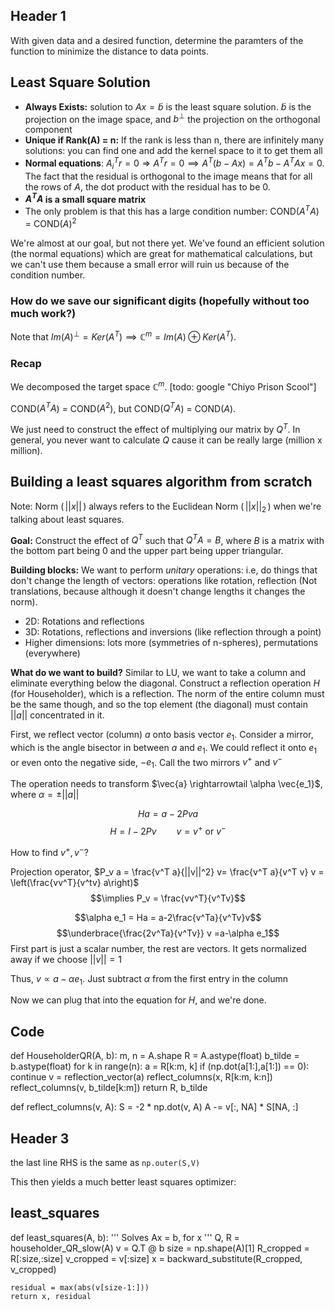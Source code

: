 
## Header 1
With given data and a desired function, determine the paramters of the function to minimize the distance to data points.


## Least Square Solution
* **Always Exists:** solution to $Ax=\tilde{b}$ is the least square solution. 
$\tilde{b}$ is the projection on the image space, and $b^\perp$ 
the projection on the orthogonal component
* **Unique if Rank(A) = n:** If the rank is less than n, there are 
infinitely many solutions: you can find one and add the kernel space 
to it to get them all
* **Normal equations**: 
$A^T_ir=0 \Rightarrow A^Tr=0 \implies A^T(b-Ax)=A^Tb-A^TAx=0$. 
The fact that the residual is orthogonal to the image means that 
for all the rows of $A$, the dot product with the residual has to be 0.
* **$A^TA$ is a small square matrix**
* The only problem is that this has a large condition number: COND$(A^TA)$ = COND$(A)^2$


We're almost at our goal, but not there yet. We've found an efficient solution (the normal equations) which are great for mathematical calculations, but we can't use them because a small error will ruin us because of the condition number.

### How do we save our significant digits (hopefully without too much work?)

Note that $Im(A)^\perp = Ker(A^T) \implies \mathbb{C}^m=Im(A)\oplus Ker(A^T)$.

### Recap
We decomposed the target space $\mathbb{C}^m$. [todo: google "Chiyo Prison Scool"] 

COND($A^TA$) = COND($A^2$), but COND($Q^TA$) = COND($A$).

We just need to construct the effect of multiplying our matrix by $Q^T$. In general, you never want to calculate $Q$ cause it can be really large (million x million).

## Building a least squares algorithm from scratch

Note: Norm $\left(\,||x||\,\right)$ always refers to the Euclidean Norm $\left(\,||x||_2\,\right)$ when we're talking about least squares.

**Goal:** Construct the effect of $Q^T$ such that $Q^T A = B$, where $B$ is a matrix with the bottom part being 0 and the upper part being upper triangular.

**Building blocks:** We want to perform _unitary_ operations: i.e, do things that don't change the length of vectors: operations like rotation, reflection (Not translations, because although it doesn't change lengths it changes the norm).
* 2D: Rotations and reflections
* 3D: Rotations, reflections and inversions (like reflection through a point)
* Higher dimensions: lots more (symmetries of n-spheres), permutations (everywhere)

**What do we want to build?** Similar to LU, we want to take a column and eliminate everything below the diagonal. Construct a reflection operation $H$ (for Householder), which is a reflection. The norm of the entire column must be the same though, and so the top element (the diagonal) must contain $||a||$ concentrated in it.

First, we reflect vector (column) $a$ onto basis vector $e_1$. Consider a mirror, which is the angle bisector in between $a$ and $e_1$. We could reflect it onto $e_1$ or even onto the negative side, $-e_1$. Call the two mirrors $v^+$ and $v^-$

The operation needs to transform $\vec{a} \rightarrowtail \alpha \vec{e_1}$, where $\alpha= \pm ||a||$

$$Ha = a - 2 Pva$$
$$ H = I - 2Pv \qquad v=v^+ \text{ or } v^-$$

How to find $v^+, v^-$?

Projection operator, $P_v a = \frac{v^T a}{||v||^2} v= \frac{v^T a}{v^T v} v = \left(\frac{vv^T}{v^tv} a\right)$
$$\implies P_v = \frac{vv^T}{v^Tv}$$

$$\alpha e_1 = Ha = a-2\frac{v^Ta}{v^Tv}v$$
$$\underbrace{\frac{2v^Ta}{v^Tv}} v =a-\alpha e_1$$
First part is just a scalar number, the rest are vectors. It gets normalized away if we choose $||v||=1$

Thus, $v \propto a - \alpha e_1$. Just subtract $\alpha$ from the first entry in the column

Now we can plug that into the equation for $H$, and we're done.

## Code
def HouseholderQR(A, b):
	m, n = A.shape
	R = A.astype(float)
	b_tilde = b.astype(float)
	for k in range(n):
		a = R[k:m, k]
		if (np.dot(a[1:],a[1:]) == 0):
			continue
		v = reflection_vector(a)
		reflect_columns(x, R[k:m, k:n])
		reflect_columns(v, b_tilde[k:m])
	return R, b_tilde

def reflect_columns(v, A):
	S = -2 * np.dot(v, A)
	A -= v[:, NA] * S[NA, :]

## Header 3
the last line RHS is the same as `np.outer(S,V)`

This then yields a much better least squares optimizer:


## least_squares
def least_squares(A, b):
    '''
    Solves Ax = b, for x
    '''
    Q, R = householder_QR_slow(A)
    v = Q.T @ b
    size = np.shape(A)[1]
    R_cropped = R[:size,:size]
    v_cropped = v[:size]
    x = backward_substitute(R_cropped, v_cropped)
    
    residual = max(abs(v[size-1:]))
    return x, residual
